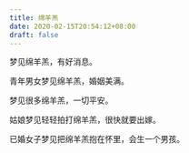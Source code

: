 ```yaml
---
title: 绵羊羔
date: 2020-02-15T20:54:12+08:00
draft: false
---
```


梦见绵羊羔，有好消息。<br>


青年男女梦见绵羊羔，婚姻美满。<br>


梦见很多绵羊羔，一切平安。<br>


姑娘梦见轻轻拍打绵羊羔，很快就要出嫁。<br>


已婚女子梦见把绵羊羔抱在怀里，会生一个男孩。<br>
